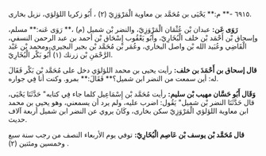 ٦٩١٥ -** م:** يَحْيَى بن مُحَمَّد بن معاوية الْمَرْوَزِيّ (٢) ، أَبُو زكريا اللؤلؤي، نزيل بخارى.

**رَوَى عَن:** عبدان بْن عُثْمَان الْمَرْوَزِيّ، والنضر بْن شميل (م) ،** رَوَى عَنه:** مسلم، وإسحاق بْن أَحْمَد بْن خلف الْبُخَارِيّ، وأَبُو يَعْقُوب إِسْحَاق بْن أحمد بن عبد الرحمن النسفي، الْقَاضِي وعُبَيد الله بْن واصل البخاري، وعُمَر بْن مُحَمَّد بْن بجير البجيري،ومحمد بْن عَبْد الرَّحْمَنِ بْن زرنك (١) أَبُو بَكْر الْبُخَارِيّ.

**قال إسحاق بن أَحْمَدَ بن خلف:** رأيت يحيى بن محمد اللؤلؤي دخل على مُحَمَّد بْن بَكْر فَقَالَ له: أين سمعت من النضر ابن شميل؟** فَقَالَ:** بمرو. وكنت أنا فِي جواره.

**وَقَال أَبُو حَسَّان مهيب بْن سليم:** رأيت مُحَمَّد بْن إِسْمَاعِيل كلما جاء فِي كتابه" حَدَّثَنَا يَحْيَى، قال حَدَّثَنَا النضر بْن شميل" يَقُول: اضرب عليه، ولم يرد أن يسمعني، وهو يحيى بن محمد ابن معاوية اللؤلؤي الْمَرْوَزِيّ سكن بخارى، وكَانَ يروي عن النضر ابن شميل أربعة آلاف حديث.

**قال مُحَمَّد بْن يوسف بْن عَاصِم الْبُخَارِيّ:** توفي يوم الأربعاء النصف من رجب سنة سبع وخمسين ومئتين (٢) .